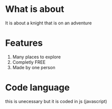 # What is about
It is about a knight that is on an adventure
# Features
1. Many places to explore
2. Completly FREE
3. Made by one person
# Code language
this is unecessary but it is coded in js (javascript)
